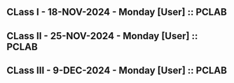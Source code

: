 ## CLass I - 18-NOV-2024 - Monday [User] :: PCLAB
## CLass II - 25-NOV-2024 - Monday [User] :: PCLAB
## CLass III - 9-DEC-2024 - Monday [User] :: PCLAB